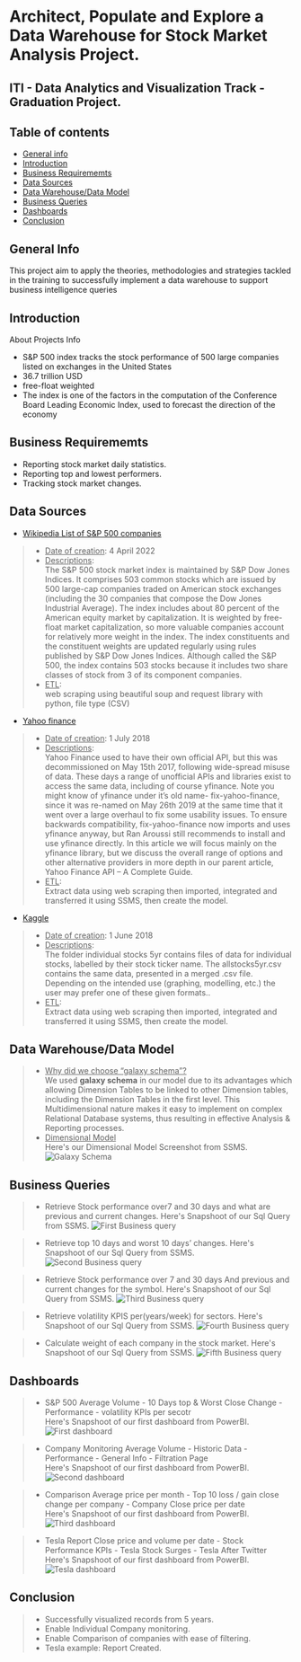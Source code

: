# Architect, Populate and Explore a Data Warehouse for Stock Market Analysis Project.
## ITI - Data Analytics and Visualization Track - Graduation Project.
## Table of contents
* [General info](#general-info)
* [Introduction](#Introduction)
* [Business Requirememts](#Business-Requirememts)
* [Data Sources](#Data-Sources)
* [Data Warehouse/Data Model](#Data-Model)
* [Business Queries](#Business-Queries)
* [Dashboards](#Dashboard)
* [Conclusion](#Conclusion)

## General Info
This project aim to apply the theories, methodologies and strategies tackled in the training to successfully implement a data warehouse to support business intelligence queries

## Introduction
About Projects Info
* S&P 500 index tracks the stock performance of 500 large companies listed on exchanges in the United States
* 36.7 trillion USD
* free-float weighted
* The index is one of the factors in the computation of the Conference Board Leading Economic Index, used to forecast the direction of the economy

## Business Requirememts
* Reporting stock market daily statistics.
* Reporting top and lowest performers.
* Tracking stock market changes.

## Data Sources
* [Wikipedia List of S&P 500 companies](https://en.wikipedia.org/wiki/List_of_S%26P_500_companies) <br />
> * <ins>Date of creation</ins>: 4 April 2022 <br />
> * <ins>Descriptions</ins>: <br />
The S&P 500 stock market index is maintained by S&P Dow Jones Indices. It comprises 503 common stocks which are issued by 500 large-cap companies traded on American stock exchanges (including the 30 companies that compose the Dow Jones Industrial Average). The index includes about 80 percent of the American equity market by capitalization. It is weighted by free-float market capitalization, so more valuable companies account for relatively more weight in the index. The index constituents and the constituent weights are updated regularly using rules published by S&P Dow Jones Indices. Although called the S&P 500, the index contains 503 stocks because it includes two share classes of stock from 3 of its component companies.<br />
> * <ins>ETL</ins>: <br />
web scraping using beautiful soup and request library with python, file type (CSV) <br />

* [Yahoo finance](https://finance.yahoo.com/quote/AAPL/?p=AAPL)
> * <ins>Date of creation</ins>: 1 July 2018 <br />
> * <ins>Descriptions</ins>: <br />
Yahoo Finance used to have their own official API, but this was decommissioned on May 15th 2017, following wide-spread misuse of data.
These days a range of unofficial APIs and libraries exist to access the same data, including of course yfinance.
Note you might know of yfinance under it’s old name- fix-yahoo-finance, since it was re-named on May 26th 2019 at the same time that it went over a large overhaul to fix some usability issues.
To ensure backwards compatibility, fix-yahoo-finance now imports and uses yfinance anyway, but Ran Aroussi still recommends to install and use yfinance directly.
In this article we will focus mainly on the yfinance library, but we discuss the overall range of options and other alternative providers in more depth in our parent article, Yahoo Finance API – A Complete Guide.<br />
> * <ins>ETL</ins>: <br />
Extract data using web scraping then imported, integrated and transferred it using SSMS, then create the model. 

* [Kaggle](https://www.kaggle.com/camnugent/sandp500)
> * <ins>Date of creation</ins>: 1 June 2018 <br />
> * <ins>Descriptions</ins>: <br />
The folder individual stocks 5yr contains files of data for individual stocks, labelled by their stock ticker name. The allstocks5yr.csv contains the same data, presented in a merged .csv file. Depending on the intended use (graphing, modelling, etc.) the user may prefer one of these given formats..<br />
> * <ins>ETL</ins>: <br />
Extract data using web scraping then imported, integrated and transferred it using SSMS, then create the model.<br />

## Data Warehouse/Data Model
> * <ins>Why did we choose “galaxy schema”?</ins> <br />
We used **galaxy schema** in our model due to its advantages which allowing Dimension Tables to be linked to other Dimension tables, including the Dimension Tables in the first level. This Multidimensional nature makes it easy to implement on complex Relational Database systems, thus resulting in effective Analysis & Reporting processes. <br />
> * <ins>Dimensional Model</ins> <br />
Here's our Dimensional Model Screenshot from SSMS.
![Galaxy Schema](https://github.com/Hossamsaad99/Stock-Market-Analysis/blob/main/Modeling/MS%20Server%20Modeling.JPG "Galaxy Schema")

## Business Queries 
> * Retrieve Stock performance over7 and 30 days and what are previous and current changes.
Here's Snapshoot of our Sql Query from SSMS.
![First Business query](https://github.com/Hossamsaad99/Stock-Market-Analysis/blob/main/Modeling/Business%20Queries/1.JPG)

> * Retrieve top 10 days and worst 10 days’ changes.
Here's Snapshoot of our Sql Query from SSMS.
![Second Business query](https://github.com/Hossamsaad99/Stock-Market-Analysis/blob/main/Modeling/Business%20Queries/2.JPG)

> * Retrieve Stock performance over 7 and 30 days And previous and current changes for the symbol.
Here's Snapshoot of our Sql Query from SSMS.
![Third Business query](https://github.com/Hossamsaad99/Stock-Market-Analysis/blob/main/Modeling/Business%20Queries/3.JPG)

> * Retrieve volatility KPIS per(years/week) for sectors.
Here's Snapshoot of our Sql Query from SSMS.
![Fourth Business query](https://github.com/Hossamsaad99/Stock-Market-Analysis/blob/main/Modeling/Business%20Queries/4.JPG)

> * Calculate weight of each company in the stock market.
Here's Snapshoot of our Sql Query from SSMS.
![Fifth Business query](https://github.com/Hossamsaad99/Stock-Market-Analysis/blob/main/Modeling/Business%20Queries/5.JPG)

 
 ## Dashboards
> * S&P 500 
Average Volume  - 10 Days top & Worst Close Change  - Performance  - volatility KPIs per secotr <br />
Here's Snapshoot of our first dashboard from PowerBI.
![First dashboard](https://github.com/Hossamsaad99/Stock-Market-Analysis/blob/main/Dashboard/D1.JPG)

> * Company Monitoring 
Average Volume  - Historic Data  - Performance  - General Info - Filtration Page <br />
Here's Snapshoot of our first dashboard from PowerBI.
![Second dashboard](https://github.com/Hossamsaad99/Stock-Market-Analysis/blob/main/Dashboard/D2.JPG)

> * Comparison 
Average price per month  - Top 10 loss / gain close change per company  - Company Close price per date <br />
Here's Snapshoot of our first dashboard from PowerBI.
![Third dashboard](https://github.com/Hossamsaad99/Stock-Market-Analysis/blob/main/Dashboard/D3.JPG)

> * Tesla Report 
Close price and volume per date  - Stock Performance KPIs  - Tesla Stock Surges - Tesla After Twitter <br />
Here's Snapshoot of our first dashboard from PowerBI. <br />
![Tesla dashboard](https://github.com/Hossamsaad99/Stock-Market-Analysis/blob/main/Dashboard/Tesla.JPG)

## Conclusion
> * Successfully visualized records from 5 years.
> * Enable Individual Company monitoring.
> * Enable Comparison of companies with ease of filtering.
> * Tesla example: Report Created.
